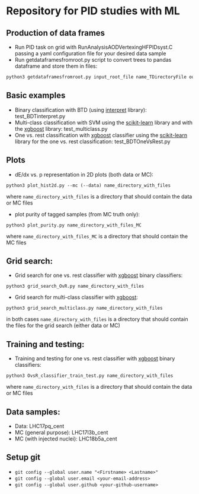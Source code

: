 # Repository for PID studies with ML

## Production of data frames
* Run PID task on grid with RunAnalysisAODVertexingHFPIDsyst.C passing a yaml configuration file for your desired data sample
* Run getdataframesfromroot.py script to convert trees to pandas dataframe and store them in files:  
```py
python3 getdataframesfromroot.py input_root_file name_TDirectoryFile output_directory 
```

## Basic examples
* Binary classification with BTD (using [interpret](https://github.com/microsoft/interpret) library): test_BDTinterpret.py
* Multi-class classification with SVM using the [scikit-learn](https://scikit-learn.org/stable/modules/svm.html) library and with the [xgboost](https://xgboost.readthedocs.io/en/latest/) library: test_multiclass.py
* One vs. rest classification with [xgboost](https://xgboost.readthedocs.io/en/latest/) classifier using the [scikit-learn](https://scikit-learn.org/stable/modules/generated/sklearn.multiclass.OneVsRestClassifier.html) library for the one vs. rest classification: test_BDTOneVsRest.py

## Plots
* dE/dx vs. p representation in 2D plots (both data or MC):
```
python3 plot_hist2d.py --mc (--data) name_directory_with_files 
```
where ```name_directory_with_files``` is a directory that should contain the data or MC files

* plot purity of tagged samples (from MC truth only):
```
python3 plot_purity.py name_directory_with_files_MC 
```
where ```name_directory_with_files_MC``` is a directory that should contain the MC files

## Grid search:
* Grid search for one vs. rest classifier with [xgboost](https://xgboost.readthedocs.io/en/latest/) binary classifiers:
```
python3 grid_search_OvR.py name_directory_with_files
```
* Grid search for multi-class classifier with [xgboost](https://xgboost.readthedocs.io/en/latest/):
```
python3 grid_search_multiclass.py name_directory_with_files
```
in both cases ```name_directory_with_files``` is a directory that should contain the files for the grid search (either data or MC)

## Training and testing:
* Training and testing for one vs. rest classifier with [xgboost](https://xgboost.readthedocs.io/en/latest/) binary classifiers:
```
python3 OvsR_classifier_train_test.py name_directory_with_files
```
where ```name_directory_with_files``` is a directory that should contain the data or MC files

## Data samples:
* Data: LHC17pq_cent
* MC (general purpose): LHC17l3b_cent
* MC (with injected nuclei): LHC18b5a_cent

## Setup git
* ``` git config --global user.name "<Firstname> <Lastname>" ```
* ``` git config --global user.email <your-email-address> ``` 
* ``` git config --global user.github <your-github-username> ``` 